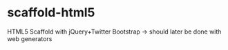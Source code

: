 scaffold-html5
==============

HTML5 Scaffold with jQuery+Twitter Bootstrap -> should later be done with web generators
